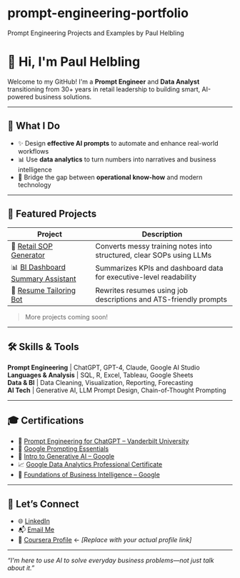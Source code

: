 # prompt-engineering-portfolio
Prompt Engineering Projects and Examples by Paul Helbling
# 👋 Hi, I'm Paul Helbling

Welcome to my GitHub! I'm a **Prompt Engineer** and **Data Analyst** transitioning from 30+ years in retail leadership to building smart, AI-powered business solutions.

---

## 🚀 What I Do

- ✨ Design **effective AI prompts** to automate and enhance real-world workflows
- 📊 Use **data analytics** to turn numbers into narratives and business intelligence
- 🧠 Bridge the gap between **operational know-how** and modern technology

---

## 💼 Featured Projects

| Project | Description |
|--------|-------------|
| 📝 [Retail SOP Generator](./prompt-engineering-portfolio/retail-sop-generator.md) | Converts messy training notes into structured, clear SOPs using LLMs |
| 📊 [BI Dashboard Summary Assistant](./prompt-engineering-portfolio/bi-dashboard-summary.md) | Summarizes KPIs and dashboard data for executive-level readability |
| 📄 [Resume Tailoring Bot](./prompt-engineering-portfolio/resume-tailoring-bot.md) | Rewrites resumes using job descriptions and ATS-friendly prompts |

> More projects coming soon!

---

## 🛠️ Skills & Tools

**Prompt Engineering** | ChatGPT, GPT-4, Claude, Google AI Studio  
**Languages & Analysis** | SQL, R, Excel, Tableau, Google Sheets  
**Data & BI** | Data Cleaning, Visualization, Reporting, Forecasting  
**AI Tech** | Generative AI, LLM Prompt Design, Chain-of-Thought Prompting

---

## 🎓 Certifications

- 🧠 [Prompt Engineering for ChatGPT – Vanderbilt University](https://coursera.org/verify/1BKH4ISXJYJR)
- 🧩 [Google Prompting Essentials](https://coursera.org/verify/specialization/J3UUMUUKGDUQ)
- 🤖 [Intro to Generative AI – Google](https://coursera.org/verify/specialization/1Y8B0E4B6P2L)
- 📈 [Google Data Analytics Professional Certificate](https://coursera.org/verify/professional-cert/VFH9E6S45ETV)
- 🧮 [Foundations of Business Intelligence – Google](https://coursera.org/verify/Q0OXKTV61K83)

---

## 🔗 Let’s Connect

- 🌐 [LinkedIn](https://www.linkedin.com/in/pauldhelbling)
- 📬 [Email Me](mailto:PDHelbling71@gmail.com)
- 🧠 [Coursera Profile](https://www.coursera.org/user/xxxxxxxx) ← *[Replace with your actual profile link]*

---

_“I'm here to use AI to solve everyday business problems—not just talk about it.”_
